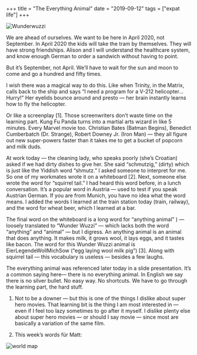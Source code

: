 +++
title = "The Everything Animal"
date = "2019-09-12"
tags = ["expat life"]
+++

![Wunderwuzzi](/images/matt/travel-blog/0_cvAPXYQPV4j3iuon.jpeg)

We are ahead of ourselves. We want to be here in April 2020, not September. In April 2020 the kids will take the tram by themselves. They will have strong friendships. Alison and I will understand the healthcare system, and know enough German to order a sandwich without having to point.

But it’s September, not April. We’ll have to wait for the sun and moon to come and go a hundred and fifty times.

I wish there was a magical way to do this. Like when Trinity, in the Matrix, calls back to the ship and says “I need a program for a V-212 helicopter…Hurry!” Her eyelids bounce around and presto — her brain instantly learns how to fly the helicopter.

Or like a screenplay [1]. Those screenwriters don’t waste time on the learning part. Kung Fu Panda turns into a martial arts wizard in like 5 minutes. Every Marvel movie too. Christian Bates (Batman Begins), Benedict Cumberbatch (Dr. Strange), Robert Downey Jr. (Iron Man) — they all figure out new super-powers faster than it takes me to get a bucket of popcorn and milk duds.

At work today — the cleaning lady, who speaks poorly (she’s Croatian) asked if we had dirty dishes to give her. She said “schmutzig,” (dirty) which is just like the Yiddish word “shmutz.” I asked someone to interpret for me. So one of my workmates wrote it on a whiteboard [2]. Next, someone else wrote the word for “squirrel tail.” I had heard this word before, in a lunch conversation. It’s a popular word in Austria — used to test if you speak Austrian German. If you are from Munich, you have no idea what the word means. I added the words I learned at the train station today (train, railway), and the word for wheat beer, which I learned at a bar.

The final word on the whiteboard is a long word for “anything animal” ) — loosely translated to “Wunder Wuzzi” — which lacks both the word “anything” and “animal” — but I digress. An anything animal is an animal that does anything. It makes milk, it grows wool, it lays eggs, and it tastes like bacon. The word for this Wunder Wuzzi animal is EierLegendeWollMichSow (“egg laying wool milk pig”) [3]. Along with squirrel tail — this vocabulary is useless — besides a few laughs.

The everything animal was referenced later today in a slide presentation. It’s a common saying here— there is no everything animal. In English we say there is no silver bullet. No easy way. No shortcuts. We have to go through the learning part, the hard stuff.

1. Not to be a downer — but this is one of the things I dislike about super hero movies. That learning bit is the thing I am most interested in — even if I feel too lazy sometimes to go after it myself. I dislike plenty else about super hero movies — or should I say movie — since most are basically a variation of the same film.

2.  This week’s words für Matt:

![world map](/images/matt/travel-blog/1_U4q_5NZiTofQT-F2zEJB8Q.png)

